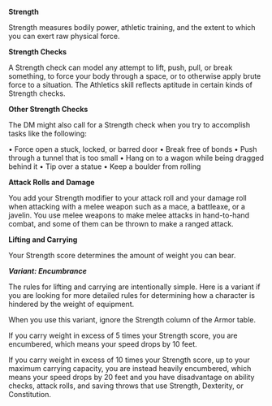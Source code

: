 __**Strength**__

Strength measures bodily power, athletic training, and the extent to which you can exert raw physical force.

**Strength Checks**

A Strength check can model any attempt to lift, push, pull, or break something, to force your body through a space, or to otherwise apply brute force to a situation. The Athletics skill reflects aptitude in certain kinds of Strength checks.

**Other Strength Checks**

The DM might also call for a Strength check when you try to accomplish tasks like the following:

• Force open a stuck, locked, or barred door
• Break free of bonds
• Push through a tunnel that is too small
• Hang on to a wagon while being dragged behind it
• Tip over a statue
• Keep a boulder from rolling

**Attack Rolls and Damage**

You add your Strength modifier to your attack roll and your damage roll when attacking with a melee weapon such as a mace, a battleaxe, or a javelin. You use melee weapons to make melee attacks in hand-to-hand combat, and some of them can be thrown to make a ranged attack.

**Lifting and Carrying**

Your Strength score determines the amount of weight you can bear.

***Variant: Encumbrance***

The rules for lifting and carrying are intentionally simple. Here is a variant if you are looking for more detailed rules for determining how a character is hindered by the weight of equipment. 

When you use this variant, ignore the Strength column of the Armor table.

If you carry weight in excess of 5 times your Strength score, you are encumbered, which means your speed drops by 10 feet.

If you carry weight in excess of 10 times your Strength score, up to your maximum carrying capacity, you are instead heavily encumbered, which means your speed drops by 20 feet and you have disadvantage on ability checks, attack rolls, and saving throws that use Strength, Dexterity, or Constitution.